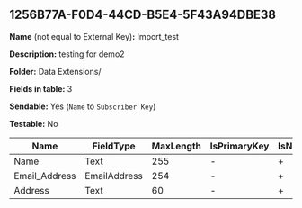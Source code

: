 ## 1256B77A-F0D4-44CD-B5E4-5F43A94DBE38

**Name** (not equal to External Key)**:** Import_test

**Description:** testing for demo2

**Folder:** Data Extensions/

**Fields in table:** 3

**Sendable:** Yes (`Name` to `Subscriber Key`)

**Testable:** No

| Name | FieldType | MaxLength | IsPrimaryKey | IsNullable | DefaultValue |
| --- | --- | --- | --- | --- | --- |
| Name | Text | 255 | - | + |  |
| Email_Address | EmailAddress | 254 | - | + |  |
| Address | Text | 60 | - | + |  |
